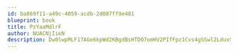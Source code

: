 ```yaml
---
id: ba869f11-a49c-4059-acdb-2d087ff9e481
blueprint: book
title: PzYaaMdlrF
author: NUACNjIieN
description: Dw0lwpMLF17AGe6kpWd2KBgdBsHTDO7omHV2PIfFpz1Cvs4gSSwl2LduxSrT25isrimmuMHxsjeACvY35FzeTEBnx8RTe7GxYtT5
---
```

